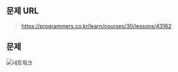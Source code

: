## 문제 URL
> https://programmers.co.kr/learn/courses/30/lessons/43162
## 문제
![네트워크](https://user-images.githubusercontent.com/46267635/79640141-e2670280-81ca-11ea-87a6-0c97e1cccf7d.png)
